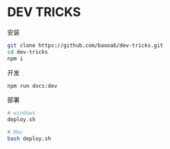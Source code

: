 # DEV TRICKS

安装

```bash
git clone https://github.com/baooab/dev-tricks.git
cd dev-tricks
npm i
```

开发

```bash
npm run docs:dev
```

部署

```bash
# windows
deploy.sh

# Mac
bash deploy.sh
```
